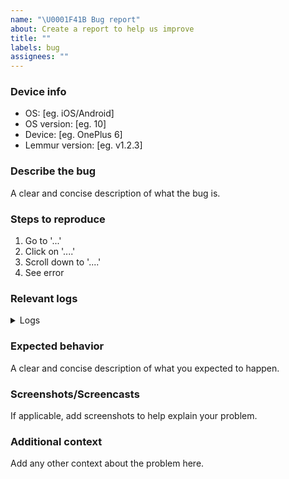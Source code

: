 ```yaml
---
name: "\U0001F41B Bug report"
about: Create a report to help us improve
title: ""
labels: bug
assignees: ""
---
```


### Device info

- OS: [eg. iOS/Android]
- OS version: [eg. 10]
- Device: [eg. OnePlus 6]
- Lemmur version: [eg. v1.2.3]

### Describe the bug

A clear and concise description of what the bug is.

### Steps to reproduce

1. Go to '...'
2. Click on '....'
3. Scroll down to '....'
4. See error

### Relevant logs

<details>
  <summary>Logs</summary>
  
  Paste your logs here. Logs can be found in lemmur: settings > about lemmur > logs.
</details>

### Expected behavior

A clear and concise description of what you expected to happen.

### Screenshots/Screencasts

If applicable, add screenshots to help explain your problem.

### Additional context

Add any other context about the problem here.

